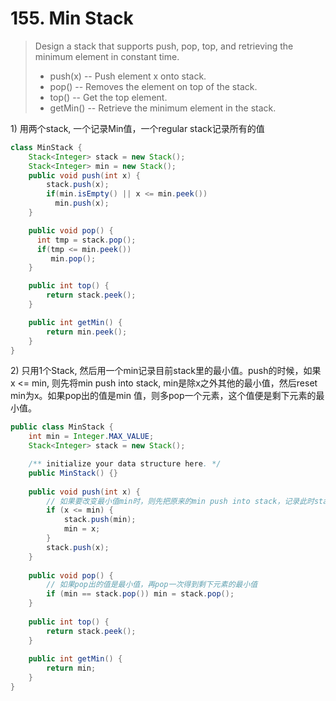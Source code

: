 # 155. Min Stack

> Design a stack that supports push, pop, top, and retrieving the minimum element in constant time.
>
> * push\(x\) -- Push element x onto stack.
> * pop\(\) -- Removes the element on top of the stack.
> * top\(\) -- Get the top element.
> * getMin\(\) -- Retrieve the minimum element in the stack.

1\) 用两个stack, 一个记录Min值，一个regular stack记录所有的值

```java
class MinStack {
    Stack<Integer> stack = new Stack();
    Stack<Integer> min = new Stack();
    public void push(int x) {
        stack.push(x);
        if(min.isEmpty() || x <= min.peek())
          min.push(x);
    }

    public void pop() {
      int tmp = stack.pop();
      if(tmp <= min.peek())
         min.pop();
    }

    public int top() {
        return stack.peek();
    }

    public int getMin() {
        return min.peek();
    }
}

```

2\) 只用1个Stack, 然后用一个min记录目前stack里的最小值。push的时候，如果x &lt;= min, 则先将min push into stack, min是除x之外其他的最小值，然后reset min为x。如果pop出的值是min 值，则多pop一个元素，这个值便是剩下元素的最小值。

```java
public class MinStack {
    int min = Integer.MAX_VALUE;
    Stack<Integer> stack = new Stack();

    /** initialize your data structure here. */
    public MinStack() {}
    
    public void push(int x) {
        // 如果要改变最小值min时，则先把原来的min push into stack，记录此时stack中元素的最小值。
        if (x <= min) {
            stack.push(min);
            min = x;
        }
        stack.push(x);
    }
    
    public void pop() {
        // 如果pop出的值是最小值，再pop一次得到剩下元素的最小值
        if (min == stack.pop()) min = stack.pop();
    }
    
    public int top() {
        return stack.peek();
    }
    
    public int getMin() {
        return min;
    }
}
```



